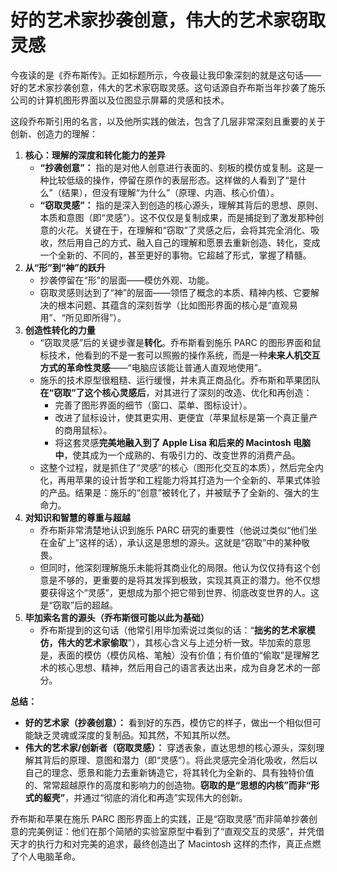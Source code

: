 # 好的艺术家抄袭创意，伟大的艺术家窃取灵感

今夜读的是《乔布斯传》。正如标题所示，今夜最让我印象深刻的就是这句话——好的艺术家抄袭创意，伟大的艺术家窃取灵感。这句话源自乔布斯当年抄袭了施乐公司的计算机图形界面以及位图显示屏幕的灵感和技术。



这段乔布斯引用的名言，以及他所实践的做法，包含了几层非常深刻且重要的关于创新、创造力的理解：

1. **核心：理解的深度和转化能力的差异**
    - **“抄袭创意”：** 指的是对他人创意进行表面的、刻板的模仿或复制。这是一种比较低级的操作，停留在原作的表层形态。这样做的人看到了“是什么”（结果），但没有理解“为什么”（原理、内涵、核心价值）。
    - **“窃取灵感”：** 指的是深入到创造的核心源头，理解其背后的思想、原则、本质和意图（即“灵感”）。这不仅仅是复制成果，而是捕捉到了激发那种创意的火花。关键在于，在理解和“窃取”了灵感之后，会将其完全消化、吸收，然后用自己的方式、融入自己的理解和愿景去重新创造、转化，变成一个全新的、不同的，甚至更好的事物。它超越了形式，掌握了精髓。
2. **从“形”到“神”的跃升**
    - 抄袭停留在“形”的层面——模仿外观、功能。
    - 窃取灵感则达到了“神”的层面——领悟了概念的本质、精神内核、它要解决的根本问题、其蕴含的深刻哲学（比如图形界面的核心是“直观易用”、“所见即所得”）。
3. **创造性转化的力量**
    - “窃取灵感”后的关键步骤是**转化**。乔布斯看到施乐 PARC 的图形界面和鼠标技术，他看到的不是一套可以照搬的操作系统，而是一种**未来人机交互方式的革命性灵感**——“电脑应该能让普通人直观地使用”。
    - 施乐的技术原型很粗糙、运行缓慢，并未真正商品化。乔布斯和苹果团队**在“窃取”了这个核心灵感后**，对其进行了深刻的改造、优化和再创造：
        - 完善了图形界面的细节（窗口、菜单、图标设计）。
        - 改进了鼠标设计，使其更实用、更便宜（苹果鼠标是第一个真正量产的商用鼠标）。
        - 将这套灵感**完美地融入到了 Apple Lisa 和后来的 Macintosh 电脑中**，使其成为一个成熟的、有吸引力的、改变世界的消费产品。
    - 这整个过程，就是抓住了“灵感”的核心（图形化交互的本质），然后完全内化，再用苹果的设计哲学和工程能力将其打造为一个全新的、苹果式体验的产品。结果是：施乐的“创意”被转化了，并被赋予了全新的、强大的生命力。
4. **对知识和智慧的尊重与超越**
    - 乔布斯非常清楚地认识到施乐 PARC 研究的重要性（他说过类似“他们坐在金矿上”这样的话），承认这是思想的源头。这就是“窃取”中的某种敬畏。
    - 但同时，他深刻理解施乐未能将其商业化的局限。他认为仅仅持有这个创意是不够的，更重要的是将其发挥到极致，实现其真正的潜力。他不仅想要获得这个“灵感”，更想成为那个把它带到世界、彻底改变世界的人。这是“窃取”后的超越。
5. **毕加索名言的源头（乔布斯很可能以此为基础）**
    - 乔布斯提到的这句话（他常引用毕加索说过类似的话：“**拙劣的艺术家模仿，伟大的艺术家偷取**”），其核心含义与上述分析一致。毕加索的意思是，表面的模仿（模仿风格、笔触）没有价值；有价值的“偷取”是理解艺术的核心思想、精神，然后用自己的语言表达出来，成为自身艺术的一部分。

**总结：**

- **好的艺术家（抄袭创意）：** 看到好的东西，模仿它的样子，做出一个相似但可能缺乏灵魂或深度的复制品。知其然，不知其所以然。
- **伟大的艺术家/创新者（窃取灵感）：** 穿透表象，直达思想的核心源头，深刻理解其背后的原理、意图和潜力（即“灵感”）。将此灵感完全消化吸收，然后以自己的理念、愿景和能力去重新铸造它，将其转化为全新的、具有独特价值的、常常超越原作的高度和影响力的创造物。**窃取的是“思想的内核”而非“形式的躯壳”**，并通过“彻底的消化和再造”实现伟大的创新。

乔布斯和苹果在施乐 PARC 图形界面上的实践，正是“窃取灵感”而非简单抄袭创意的完美例证：他们在那个简陋的实验室原型中看到了“直观交互的灵感”，并凭借天才的执行力和对完美的追求，最终创造出了 Macintosh 这样的杰作，真正点燃了个人电脑革命。